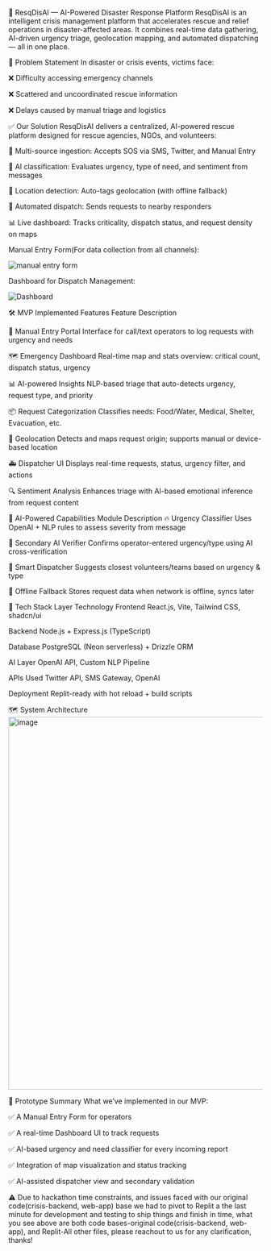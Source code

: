 🛟 ResqDisAI — AI-Powered Disaster Response Platform
ResqDisAI is an intelligent crisis management platform that accelerates rescue and relief operations in disaster-affected areas. It combines real-time data gathering, AI-driven urgency triage, geolocation mapping, and automated dispatching — all in one place.

🚨 Problem Statement
In disaster or crisis events, victims face:

❌ Difficulty accessing emergency channels

❌ Scattered and uncoordinated rescue information

❌ Delays caused by manual triage and logistics

✅ Our Solution
ResqDisAI delivers a centralized, AI-powered rescue platform designed for rescue agencies, NGOs, and volunteers:

📡 Multi-source ingestion: Accepts SOS via SMS, Twitter, and Manual Entry

🧠 AI classification: Evaluates urgency, type of need, and sentiment from messages

📍 Location detection: Auto-tags geolocation (with offline fallback)

🚨 Automated dispatch: Sends requests to nearby responders

📊 Live dashboard: Tracks criticality, dispatch status, and request density on maps


Manual Entry Form(For data collection from all channels):

![manual entry form](https://github.com/user-attachments/assets/4652e7f4-7807-47e0-94fb-dfb46144ba48)


Dashboard for Dispatch Management:

![Dashboard](https://github.com/user-attachments/assets/22f1002e-1f51-4895-ba96-e004fdc9dace)


🛠️ MVP Implemented Features
Feature	Description

🧾 Manual Entry Portal	Interface for call/text operators to log requests with urgency and needs

🗺️ Emergency Dashboard	Real-time map and stats overview: critical count, dispatch status, urgency

📊 AI-powered Insights	NLP-based triage that auto-detects urgency, request type, and priority

📦 Request Categorization	Classifies needs: Food/Water, Medical, Shelter, Evacuation, etc.

📌 Geolocation	Detects and maps request origin; supports manual or device-based location

🚑 Dispatcher UI	Displays real-time requests, status, urgency filter, and actions

🔍 Sentiment Analysis	Enhances triage with AI-based emotional inference from request content

🧠 AI-Powered Capabilities
Module	Description
🔥 Urgency Classifier	Uses OpenAI + NLP rules to assess severity from message

🤖 Secondary AI Verifier	Confirms operator-entered urgency/type using AI cross-verification

🧭 Smart Dispatcher	Suggests closest volunteers/teams based on urgency & type

📶 Offline Fallback	Stores request data when network is offline, syncs later


🧱 Tech Stack
Layer	Technology
Frontend	React.js, Vite, Tailwind CSS, shadcn/ui

Backend	Node.js + Express.js (TypeScript)

Database	PostgreSQL (Neon serverless) + Drizzle ORM

AI Layer	OpenAI API, Custom NLP Pipeline

APIs Used	Twitter API, SMS Gateway, OpenAI

Deployment	Replit-ready with hot reload + build scripts

🗺️ System Architecture
<img width="1222" height="740" alt="image" src="https://github.com/user-attachments/assets/922f05af-7277-4d22-9c93-6cac7c68055a" />


🧪 Prototype Summary
What we’ve implemented in our MVP:

✅ A Manual Entry Form for operators

✅ A real-time Dashboard UI to track requests

✅ AI-based urgency and need classifier for every incoming report

✅ Integration of map visualization and status tracking

✅ AI-assisted dispatcher view and secondary validation


⚠️ Due to hackathon time constraints, and issues faced with our original code(crisis-backend, web-app) base we had to pivot to Replit a the last minute for development and testing to ship things and finish in time, what you see above are both code bases-original code(crisis-backend, web-app), and Replit-All other files, please reachout to us for any clarification, thanks!
